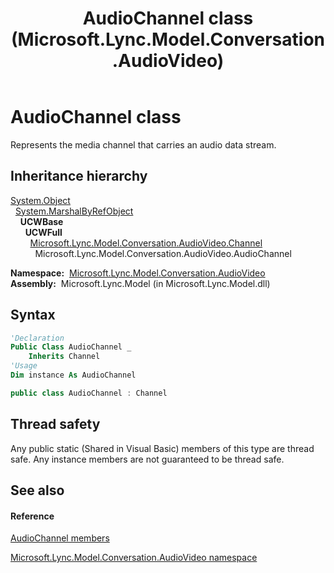 ﻿---
title: AudioChannel class (Microsoft.Lync.Model.Conversation.AudioVideo)
TOCTitle: AudioChannel class
ms:assetid: T:Microsoft.Lync.Model.Conversation.AudioVideo.AudioChannel_DI_3_UC_OCS14MrefLyncWPF
ms:mtpsurl: https://msdn.microsoft.com/en-us/library/microsoft.lync.model.conversation.audiovideo.audiochannel_di_3_uc_ocs14mreflyncwpf(v=office.15)
ms:contentKeyID: 48601212
ms.date: 07/28/2014
mtps_version: v=office.15
f1_keywords:
- Microsoft.Lync.Model.Conversation.AudioVideo.AudioChannel
dev_langs:
- CSharp
- JScript
- VB
- other
---

# AudioChannel class

Represents the media channel that carries an audio data stream.

## Inheritance hierarchy

[System.Object](http://msdn2.microsoft.com/en-us/library/e5kfa45b)  
  [System.MarshalByRefObject](http://msdn2.microsoft.com/en-us/library/w4302s1f)  
    **UCWBase**  
      **UCWFull**  
        [Microsoft.Lync.Model.Conversation.AudioVideo.Channel](channel-class-microsoft-lync-model-conversation-audiovideo_2.md)  
          Microsoft.Lync.Model.Conversation.AudioVideo.AudioChannel  

**Namespace:**  [Microsoft.Lync.Model.Conversation.AudioVideo](microsoft-lync-model-conversation-audiovideo-namespace_2.md)  
**Assembly:**  Microsoft.Lync.Model (in Microsoft.Lync.Model.dll)

## Syntax

``` vb
'Declaration
Public Class AudioChannel _
    Inherits Channel
'Usage
Dim instance As AudioChannel
```

``` csharp
public class AudioChannel : Channel
```

## Thread safety

Any public static (Shared in Visual Basic) members of this type are thread safe. Any instance members are not guaranteed to be thread safe.

## See also

#### Reference

[AudioChannel members](audiochannel-members-microsoft-lync-model-conversation-audiovideo_2.md)

[Microsoft.Lync.Model.Conversation.AudioVideo namespace](microsoft-lync-model-conversation-audiovideo-namespace_2.md)

